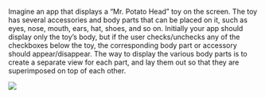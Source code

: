 Imagine an app that displays a “Mr. Potato Head” toy on the screen. The toy has several accessories and body parts that can be placed on it, such as eyes, nose, mouth, ears, hat, shoes, and so on.  Initially your app should display only the toy’s body, but if the user checks/unchecks any of the checkboxes below the toy, the corresponding body part or accessory should appear/disappear.  The way to display the various body parts is to create a separate view for each part, and lay them out so that they are superimposed on top of each other.

![](https://github.com/Huikie/Mr-Potatohead/tree/master/doc/potatohead.png)
